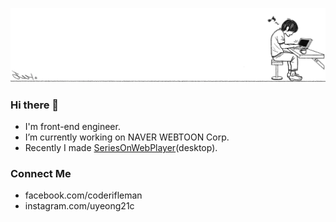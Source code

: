 ![](https://raw.githubusercontent.com/uyeong/uyeong/master/cover.png)

### Hi there 👋

- I'm front-end engineer.
- I’m currently working on NAVER WEBTOON Corp.
- Recently I made [SeriesOnWebPlayer](https://serieson.naver.com/movie/detail.nhn?productNo=1710170)(desktop).

### Connect Me

- facebook.com/coderifleman
- instagram.com/uyeong21c

<!--
**uyeong/uyeong** is a ✨ _special_ ✨ repository because its `README.md` (this file) appears on your GitHub profile.

Here are some ideas to get you started:

- 🔭 I’m currently working on ...
- 🌱 I’m currently learning ...
- 👯 I’m looking to collaborate on ...
- 🤔 I’m looking for help with ...
- 💬 Ask me about ...
- 📫 How to reach me: ...
- 😄 Pronouns: ...
- ⚡ Fun fact: ...
-->

